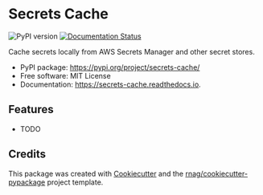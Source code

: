 # Secrets Cache

![PyPI version](https://img.shields.io/pypi/v/secrets-cache.svg)
[![Documentation Status](https://readthedocs.org/projects/secrets-cache/badge/?version=latest)](https://secrets-cache.readthedocs.io/en/latest/?version=latest)

Cache secrets locally from AWS Secrets Manager and other secret stores.

* PyPI package: https://pypi.org/project/secrets-cache/
* Free software: MIT License
* Documentation: https://secrets-cache.readthedocs.io.

## Features

* TODO

## Credits

This package was created with [Cookiecutter](https://github.com/audreyfeldroy/cookiecutter) and the [rnag/cookiecutter-pypackage](https://github.com/rnag/cookiecutter-pypackage) project template.
